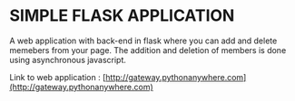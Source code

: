 # SIMPLE FLASK APPLICATION

A web application with back-end in flask where you can add and delete memebers from your page.
The addition and deletion of members is done using asynchronous javascript.

Link to web application : [http://gateway.pythonanywhere.com](http://gateway.pythonanywhere.com)
